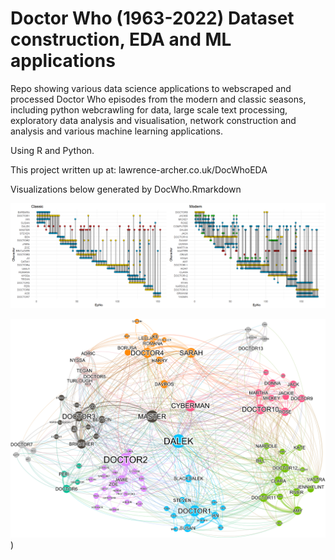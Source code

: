 # Doctor Who (1963-2022) Dataset construction, EDA and ML applications

Repo showing various data science applications to webscraped and processed Doctor Who episodes from the modern and classic seasons, including python webcrawling for data, large scale text processing, exploratory data analysis and visualisation, network construction and analysis and various machine learning applications.

Using R and Python.

This project written up at: lawrence-archer.co.uk/DocWhoEDA

Visualizations below generated by DocWho.Rmarkdown

![overlap](Rmarkdown/Episode_Overlap.png)


![Rmarkdown/Doctor_Who_Network.png](https://github.com/LaurenceDyer/DocWho-Dataset_construction_EDA_and_ML/blob/main/Rmarkdown/Doc_Who_Network.png?raw=true))

